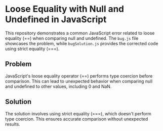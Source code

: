 # Loose Equality with Null and Undefined in JavaScript

This repository demonstrates a common JavaScript error related to loose equality (==) when comparing null and undefined.  The `bug.js` file showcases the problem, while `bugSolution.js` provides the corrected code using strict equality (===).

## Problem

JavaScript's loose equality operator (==) performs type coercion before comparison. This can lead to unexpected behavior when comparing null and undefined to other values, including 0 and NaN.

## Solution

The solution involves using strict equality (===), which doesn't perform type coercion. This ensures accurate comparison without unexpected results.